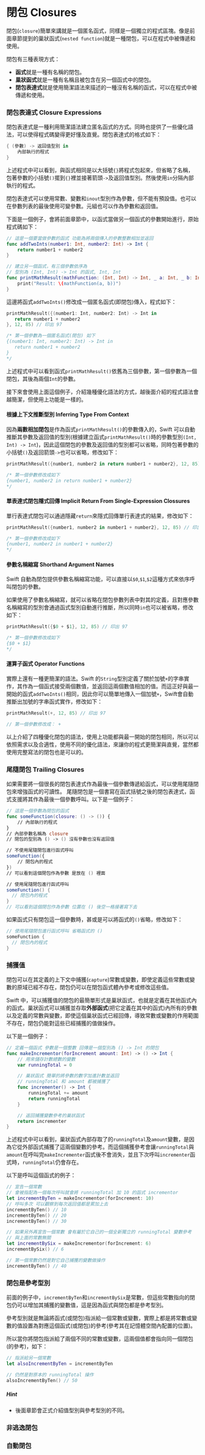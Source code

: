 # 閉包 Closures

閉包(`closure`)簡單來講就是一個匿名函式，同樣是一個獨立的程式區塊。像是前面章節提到的巢狀函式(`nested function`)就是一種閉包，可以在程式中被傳遞和使用。

閉包有三種表現方式：

- **函式**就是一種有名稱的閉包。
- **巢狀函式**就是一種有名稱且被包含在另一個函式中的閉包。
- **閉包表達式**就是使用簡潔語法來描述的一種沒有名稱的函式，可以在程式中被傳遞和使用。


### 閉包表達式 Closure Expressions

閉包表達式是一種利用簡潔語法建立匿名函式的方式。同時也提供了一些優化語法，可以使得程式碼變得更好懂及直覺。閉包表達式的格式如下：

```swift
{ (參數) -> 返回值型別 in
    內部執行的程式
}

```

上述程式中可以看到，與函式相同是以大括號`{}`將程式包起來，但省略了名稱，包著參數的小括號`()`擺到`{}`裡並接著箭頭`->`及返回值型別。然後使用`in`分隔內部執行的程式。

閉包表達式可以使用常數、變數和`inout`型別作為參數，但不能有預設值。也可以在參數列表的最後使用可變參數。元組也可以作為參數和返回值。

下面是一個例子，會將前面章節中，以函式當做另一個函式的參數開始進行，原始程式碼如下：

```swift
// 這是一個要當做參數的函式 功能為將兩個傳入的參數整數相加並返回
func addTwoInts(number1: Int, number2: Int) -> Int {
    return number1 + number2
}

// 建立另一個函式，有三個參數依序為
// 型別為 (Int, Int) -> Int 的函式, Int, Int
func printMathResult(mathFunction: (Int, Int) -> Int, _ a: Int, _ b: Int) {
    print("Result: \(mathFunction(a, b))")
}

```

這邊將函式`addTwoInts()`修改成一個匿名函式(即閉包)傳入，程式如下：

```swift
printMathResult({(number1: Int, number2: Int) -> Int in
   return number1 + number2
}, 12, 85) // 印出 97

/* 第一個參數為一個匿名函式(閉包) 如下
{(number1: Int, number2: Int) -> Int in
   return number1 + number2
}
*/
```

上述程式中可以看到函式`printMathResult()`依舊為三個參數，第一個參數為一個閉包，其後為兩個`Int`的參數。

接下來會使用上面這個例子，介紹幾種優化語法的方式，越後面介紹的程式語法會越簡潔，但使用上功能是一樣的。

#### 根據上下文推斷型別 Inferring Type From Context

因為**兩數相加閉包**是作為函式`printMathResult()`的參數傳入的，Swift 可以自動推斷其參數及返回值的型別(根據建立函式`printMathResult()`時的參數型別`(Int, Int) -> Int`)，因此這個閉包的參數及返回值的型別都可以省略，同時包著參數的小括號`()`及返回箭頭`->`也可以省略，修改如下：

```swift
printMathResult({number1, number2 in return number1 + number2}, 12, 85) // 印出 97

/* 第一個參數修改成如下
{number1, number2 in return number1 + number2}
*/

```


#### 單表達式閉包隱式回傳 Implicit Return From Single-Expression Clossures

單行表達式閉包可以通過隱藏`return`來隱式回傳單行表達式的結果，修改如下：

```swift
printMathResult({number1, number2 in number1 + number2}, 12, 85) // 印出 97

/* 第一個參數修改成如下
{number1, number2 in number1 + number2}
*/

```


#### 參數名稱縮寫 Shorthand Argument Names

Swift 自動為閉包提供參數名稱縮寫功能，可以直接以`$0`,`$1`,`$2`這種方式來依序呼叫閉包的參數。

如果使用了參數名稱縮寫，就可以省略在閉包參數列表中對其的定義，且對應參數名稱縮寫的型別會通過函式型別自動進行推斷，所以同時`in`也可以被省略，修改如下：

```swift
printMathResult({$0 + $1}, 12, 85) // 印出 97

/* 第一個參數修改成如下
{$0 + $1}
*/

```


#### 運算子函式 Operator Functions

實際上還有一種更簡潔的語法。Swift 的`String`型別定義了關於加號`+`的字串實作，其作為一個函式接受兩個數值，並返回這兩個數值相加的值。而這正好與最一開始的函式`addTwoInts()`相同，因此你可以簡單地傳入一個加號`+`，Swift會自動推斷出加號的字串函式實作，修改如下：

```swift
printMathResult(+, 12, 85) // 印出 97

// 第一個參數修改成： +

```

以上介紹了四種優化閉包的語法，使用上功能都與最一開始的閉包相同，所以可以依照需求以及合適性，使用不同的優化語法，來讓你的程式更簡潔與直覺，當然都使用完整寫法的閉包也是可以的。


### 尾隨閉包 Trailing Closures

如果需要將一個很長的閉包表達式作為最後一個參數傳遞給函式，可以使用尾隨閉包來增強函式的可讀性。 尾隨閉包是一個書寫在函式括號之後的閉包表達式，函式支援將其作為最後一個參數呼叫。以下是一個例子：

```swift
// 這是一個參數為閉包的函式
func someFunction(closure: () -> ()) {
    // 內部執行的程式
}
// 內部參數名稱為 closure
// 閉包的型別為 () -> () 沒有參數也沒有返回值

// 不使用尾隨閉包進行函式呼叫
someFunction({
    // 閉包內的程式
})
// 可以看到這個閉包作為參數 是放在 () 裡面

// 使用尾隨閉包進行函式呼叫
someFunction() {
  // 閉包內的程式
}
// 可以看到這個閉包作為參數 位置在 () 後空一格接著寫下去

```

如果函式只有閉包這一個參數時，甚或是可以將函式的`()`省略，修改如下：

```swift
// 使用尾隨閉包進行函式呼叫 省略函式的 ()
someFunction {
  // 閉包內的程式
}

```


### 捕獲值

閉包可以在其定義的上下文中捕獲(`capture`)常數或變數，即使定義這些常數或變數的原域已經不存在，閉包仍可以在閉包函式體內參考或修改這些值。

Swift 中，可以捕獲值的閉包的最簡單形式是巢狀函式，也就是定義在其他函式內的函式。巢狀函式可以捕獲並存取**外部函式**(把它定義在其中的函式)內所有的參數以及定義的常數與變數，即使這個巢狀函式已經回傳，導致常數或變數的作用範圍不存在，閉包仍能對這些已經捕獲的值做操作。

以下是一個例子：

```swift
// 定義一個函式 參數是一個整數 回傳是一個型別為 () -> Int 的閉包
func makeIncrementor(forIncrement amount: Int) -> () -> Int {
    // 用來儲存計數總數的變數
    var runningTotal = 0

    // 巢狀函式 簡單的將參數的數字加進計數並返回
    // runningTotal 和 amount 都被捕獲了
    func incrementer() -> Int {
        runningTotal += amount
        return runningTotal
    }

    // 返回捕獲變數參考的巢狀函式
    return incrementer
}

```

上述程式中可以看到，巢狀函式內部存取了的`runningTotal`及`amount`變數，是因為它從外部函式捕獲了這兩個變數的參考。而這個捕獲參考會讓`runningTotal`與`amount`在呼叫完`makeIncrementer`函式後不會消失，並且下次呼叫`incrementer`函式時，`runningTotal`仍會存在。

以下是呼叫這個函式的例子：

```swift
// 宣告一個常數
// 會被指配為一個每次呼叫就會將 runningTotal 加 10 的函式 incrementor
let incrementByTen = makeIncrementor(forIncrement: 10)
// 呼叫多次 可以觀察到每次返回值都是累加上去
incrementByTen() // 10
incrementByTen() // 20
incrementByTen() // 30

// 如果另外再宣告一個常數 會有屬於它自己的一個全新獨立的 runningTotal 變數參考
// 與上面的常數無關
let incrementBySix = makeIncrementor(forIncrement: 6)
incrementBySix() // 6

// 第一個常數仍然是對它自己捕獲的變數做操作
incrementByTen() // 40

```


### 閉包是參考型別

前面的例子中，`incrementByTen`和`incrementBySix`是常數，但這些常數指向的閉包仍可以增加其捕獲的變數值，這是因為函式與閉包都是參考型別。

參考型別就是無論將函式(或閉包)指派給一個常數或變數，實際上都是將常數或變數的值設置為對應這個函式(或閉包)的參考(參考其在記憶體空間內配置的位置)。

所以當你將閉包指派給了兩個不同的常數或變數，這兩個值都會指向同一個閉包(的參考)，如下：

```swift
// 指派給另一個常數
let alsoIncrementByTen = incrementByTen

// 仍然是對原本的 runningTotal 操作
alsoIncrementByTen() // 50

```

##### Hint

- 後面章節會正式介紹值型別與參考型別的不同。

### 非逃逸閉包



### 自動閉包











